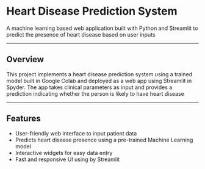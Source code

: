 # Heart Disease Prediction System

A machine learning based web application built with Python and Streamlit to predict the presence of heart disease based on user inputs

---

## Overview

This project implements a heart disease prediction system using a trained model built in Google Colab and deployed as a web app using Streamlit in Spyder. The app takes clinical parameters as input and provides a prediction indicating whether the person is likely to have heart disease

---

## Features

- User-friendly web interface to input patient data
- Predicts heart disease presence using a pre-trained Machine Learning model
- Interactive widgets for easy data entry
- Fast and responsive UI using by Streamlit
